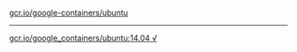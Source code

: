 [gcr.io/google-containers/ubuntu](https://hub.docker.com/r/abcz/ubuntu/tags/) 

----
[gcr.io/google_containers/ubuntu:14.04 √](https://hub.docker.com/r/abcz/ubuntu/tags/)

